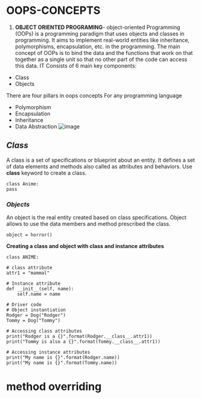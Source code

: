 # OOPS-CONCEPTS
1. **OBJECT ORIENTED PROGRAMING**- object-oriented Programming (OOPs) is a programming paradigm that uses objects and classes in programming. It aims to implement real-world entities like inheritance, polymorphisms, encapsulation, etc. in the programming. The main concept of OOPs is to bind the data and the functions that work on that together as a single unit so that no other part of the code can access this data.
IT Consists of 6 main key components:

  - Class
  - Objects

  There are four pillars in oops concepts For any programming language
   - Polymorphism
   - Encapsulation
   - Inheritance
   - Data Abstraction
![image](https://github.com/KshitizSadh/OOPS-CONCEPTS/assets/142923024/0fd5f57e-1269-4f2b-a66f-aae311a4e060)

## *Class*
A class is a set of specifications or blueprint about an entity. It defines a set of data elements and methods also called as attributes and behaviors.
Use **class** keyword to create a class.  

    class Anime:
    pass

### *Objects*
An object is the real entity created based on class specifications. Object allows to use the data members and method prescribed the class.  

    object = horror()
**Creating a class and object with class and instance attributes**

    class ANIME:

	# class attribute
	attr1 = "mammal"

	# Instance attribute
	def __init__(self, name):
		self.name = name

    # Driver code
    # Object instantiation
    Rodger = Dog("Rodger")
    Tommy = Dog("Tommy")

    # Accessing class attributes
    print("Rodger is a {}".format(Rodger.__class__.attr1))
    print("Tommy is also a {}".format(Tommy.__class__.attr1))

    # Accessing instance attributes
    print("My name is {}".format(Rodger.name))
    print("My name is {}".format(Tommy.name)) 

  # method overriding




   


